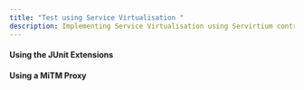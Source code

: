 ```yaml
---
title: "Test using Service Virtualisation "
description: Implementing Service Virtualisation using Servirtium contracts
---
```

#### Using the JUnit Extensions [<img class="octocat"/>](https://github.com/http4k/http4k/blob/master/src/docs/guide/howto/test_using_service_virtualisation/example_junit_contract_tests.kt)

<script src="https://gist-it.appspot.com/https://github.com/http4k/http4k/blob/master/src/docs/guide/howto/test_using_service_virtualisation/example_junit_contract_tests.kt"></script>

#### Using a MiTM Proxy [<img class="octocat"/>](https://github.com/http4k/http4k/blob/master/src/docs/guide/howto/test_using_service_virtualisation/example_mitm_contract_tests.kt)

<script src="https://gist-it.appspot.com/https://github.com/http4k/http4k/blob/master/src/docs/guide/howto/test_using_service_virtualisation/example_mitm_contract_tests.kt"></script>

[http4k]: https://http4k.org
[Serviritum]: https://servirtium.dev
[GitHub]: https://github.com


